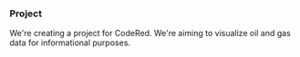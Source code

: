 ### Project
We're creating a project for CodeRed.
We're aiming to visualize oil and gas data for informational purposes.